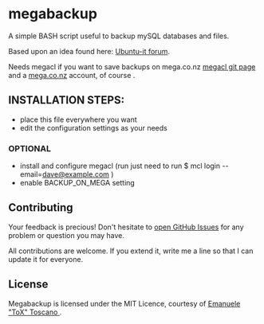 megabackup
==========

A simple BASH script useful to backup mySQL databases and files.

Based upon an idea found here: [Ubuntu-it forum](http://forum.ubuntu-it.org/viewtopic.php?p=3284474#p3284474).

Needs megacl if you want to save backups on mega.co.nz [megacl git page](https://github.com/gissehel/megacl) and a [mega.co.nz](https://mega.co.nz/) account, of course .


## INSTALLATION STEPS:
* place this file everywhere you want
* edit the configuration settings as your needs

### OPTIONAL
* install and configure megacl (run just need to run $ mcl login --email=dave@example.com )
* enable BACKUP_ON_MEGA setting

## Contributing

Your feedback is precious! Don't hesitate to [open GitHub Issues](https://github.com/ToX82/megabackup/issues) for any problem or question you may have.

All contributions are welcome. If you extend it, write me a line so that I can update it for everyone.

## License

Megabackup is licensed under the MIT Licence, courtesy of [Emanuele "ToX" Toscano ](http://emanuele.itoscano.com/).
